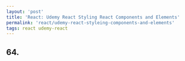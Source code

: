 ```yaml
---
layout: 'post'
title: 'React: Udemy React Styling React Components and Elements'
permalink: 'react/udemy-react-styleing-components-and-elements'
tags: react udemy-react
---
```


## 64.
